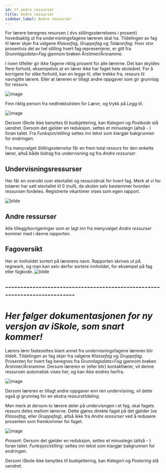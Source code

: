 ```yaml
---
id: tf_andre_ressurser
title: Andre ressurser
sidebar_label: Andre ressurser
---
```


For lærere beregnes resursen ( dvs stillingsstørrelsens i prosent) hovedsaklig ut fra undervisningsfagene læreren skal ha. Tildelingen av fag til lærer skjer fra valgene _Klassefag, Gruppefag_ og _Tolærerfag_. Hvor stor prosentvis del av hel stilling hvert fag representerer, er gitt fra _Grunnlagsdata>Fag_ gjennom brøken Årstimer/Årsramme.

I noen tilfeller gir ikke fagene riktig prosent for alle lærerne. Det kan skyldes flere forhold, eksempelvis at en lærer ikke har faget hele skoleåret. For å korrigere for slike forhold, kan en legge til, eller trekke fra, ressurs til navngitte lærere. Eller at læreren er tillagt andre oppgaver som gir grunnlag for ressurs.

![image](https://user-images.githubusercontent.com/80097133/117817919-61145f00-b268-11eb-80aa-28c4bcc11a45.png)

Finn riktig person fra nedtrekkslisten for _Lærer_, og trykk på _Legg til_. 

![image](https://user-images.githubusercontent.com/80097133/117818627-16471700-b269-11eb-926d-822cf06df1d3.png)

Dersom iSkole ikke benyttes til budsjettering, kan _Kategori_ og _Postkode_ stå uendret. Dersom det gjelder en reduksjon, settes et minustegn (altså - ) foran tallet. Fra _Funksjon/stilling_ settes inn tekst som klargjør bakgrunnen for endringen.

Fra menyvalget _Stillingsstørrelse_ får en frem total ressurs for den enkelte lærer, altså både bidrag fra undervisning og fra _Andre ressurser_.

## Undervisningsressurser
Her får en oversikt over elevtallet og ressursbruk for hvert fag. Merk at vi for tolærer har satt elevtallet til 0 (null), da skolen selv bestemmer hvordan ressursen fordeles. Registrerte vikartimer vises som egen rapport.

![bilde](https://user-images.githubusercontent.com/80097133/195825777-bbf2b5f0-51ef-46a2-84a3-de11f2ddbc20.png)

## Andre ressurser
Alle tillegg/korrigeringer som er lagt inn fra menyvalget _Andre ressurser_ kommer med i denne rapporten.

## Fagoversikt
Her er innholdet sortert på lærerens navn. Rapporten skrives ut på regneark, og man kan selv derfor sortere innholdet, for eksempel på fag eller fagkode.
![bilde](https://user-images.githubusercontent.com/80097133/195842793-3e70ad70-70ed-4ba8-b7ed-cd66b6ef2106.png)



## --------------------------------------------------------------------------
# _Her følger dokumentasjonen for ny versjon av iSkole, som snart kommer!_

Lærers lønn fastesettes blant annet fra undervisningsfagene læreren blir tildelt. Tildelingen av fag skjer fra valgene _Klassefag_ og _Gruppefag_. Prosenten for hvert fag beregnes fra _Grunnlagsdata>Fag_ gjennom brøken Årstimer/Årsramme. Dersom læreren er (eller blir) kontaktlærer, vil denne ressursen automatisk vises her, og kan ikke endres herfra.


![image](https://github.com/BarmanHanssen/iskole/assets/80097133/b0dd6f99-9d00-46a4-b024-0db99bcba7d9)

Dersom læreren er tillagt andre oppgaver enn ren undervisning, vil dette også gi grunnlag for en ekstra ressurstildeling. 


Men merk at dersom to lærere deler på undervisngen i et fag, skal fagets ressurs deles mellom lærerne. Dette gjøres direkte faget på det gjelder (se _Klassefag_, eller _Gruppefag_), altså ikke fra _Andre ressurser_ ved å redusere prosenten som fremkommer for faget.


![image](https://github.com/BarmanHanssen/iskole/assets/80097133/59558314-9bc1-44a6-b3d6-95b6ef113a4e)

_Prosent_: Dersom det gjelder en reduksjon, settes et minustegn (altså - ) foran tallet. 
 _Funksjon/stilling_: settes inn tekst som klargjør bakgrunnen for endringen.


Dersom iSkole ikke benyttes til budsjettering, kan _Kategori_ og _Postering_ stå uendret. 



